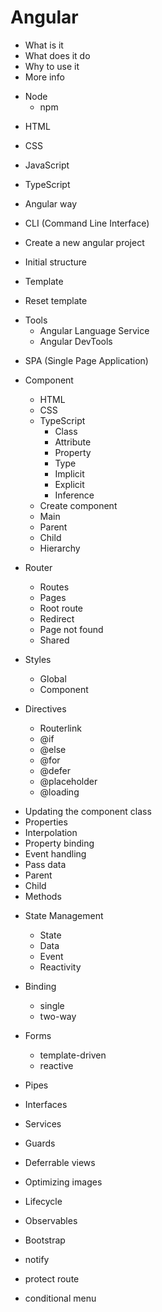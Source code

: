 # Angular

- What is it
- What does it do
- Why to use it
- More info

* Node
  - npm

- HTML
- CSS
- JavaScript
- TypeScript

- Angular way

- CLI (Command Line Interface)
- Create a new angular project
- Initial structure
- Template
- Reset template

* Tools
  - Angular Language Service
  - Angular DevTools

- SPA (Single Page Application)

* Component
  - HTML
  - CSS
  * TypeScript
    - Class
    - Attribute
    - Property
    - Type
    - Implicit
    - Explicit
    - Inference
  - Create component
  - Main
  - Parent
  - Child
  - Hierarchy

* Router
  - Routes
  - Pages
  - Root route
  - Redirect
  - Page not found
  - Shared

* Styles
  - Global
  - Component

* Directives
  - Routerlink
  - @if
  - @else
  - @for
  - @defer
  - @placeholder
  - @loading

- Updating the component class
- Properties
- Interpolation
- Property binding
- Event handling
- Pass data
- Parent
- Child
- Methods

* State Management
  - State
  - Data
  - Event
  - Reactivity

* Binding
  - single
  - two-way

* Forms
  - template-driven
  - reactive

- Pipes
- Interfaces
- Services
- Guards

- Deferrable views
- Optimizing images

- Lifecycle
- Observables

- Bootstrap
- notify
- protect route
- conditional menu
